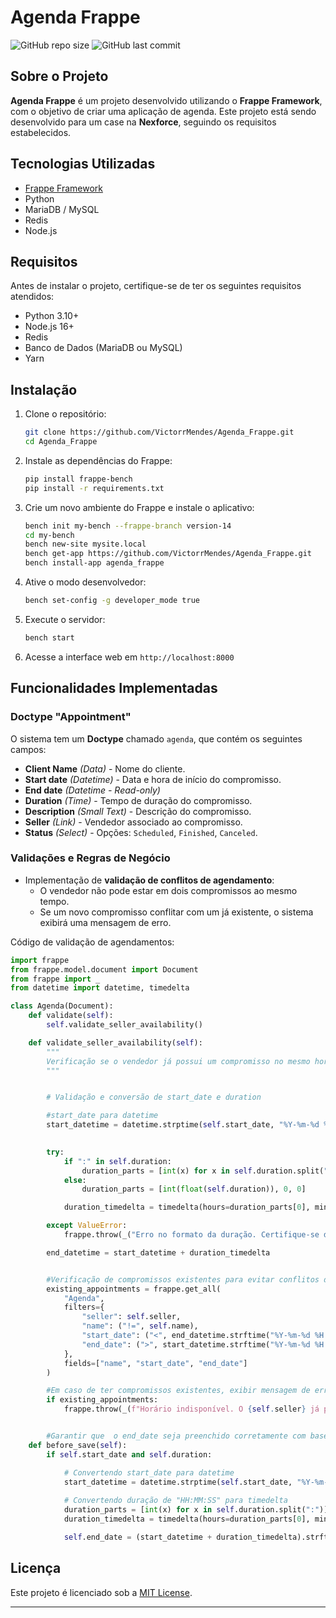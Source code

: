 # Agenda Frappe

![GitHub repo size](https://img.shields.io/github/repo-size/VictorrMendes/Agenda_Frappe)
![GitHub last commit](https://img.shields.io/github/last-commit/VictorrMendes/Agenda_Frappe)

## Sobre o Projeto

**Agenda Frappe** é um projeto desenvolvido utilizando o **Frappe Framework**, com o objetivo de criar uma aplicação de agenda. Este projeto está sendo desenvolvido para um case na **Nexforce**, seguindo os requisitos estabelecidos.

## Tecnologias Utilizadas
- [Frappe Framework](https://frappeframework.com/)
- Python
- MariaDB / MySQL
- Redis
- Node.js

## Requisitos
Antes de instalar o projeto, certifique-se de ter os seguintes requisitos atendidos:
- Python 3.10+
- Node.js 16+
- Redis
- Banco de Dados (MariaDB ou MySQL)
- Yarn 

## Instalação

1. Clone o repositório:
   ```sh
   git clone https://github.com/VictorrMendes/Agenda_Frappe.git
   cd Agenda_Frappe
   ```
2. Instale as dependências do Frappe:
   ```sh
   pip install frappe-bench
   pip install -r requirements.txt
   ```
3. Crie um novo ambiente do Frappe e instale o aplicativo:
   ```sh
   bench init my-bench --frappe-branch version-14
   cd my-bench
   bench new-site mysite.local
   bench get-app https://github.com/VictorrMendes/Agenda_Frappe.git
   bench install-app agenda_frappe
   ```
4. Ative o modo desenvolvedor:
   ```sh
   bench set-config -g developer_mode true
   ```
5. Execute o servidor:
   ```sh
   bench start
   ```
6. Acesse a interface web em `http://localhost:8000`

## Funcionalidades Implementadas

### Doctype "Appointment"
O sistema tem um **Doctype** chamado `agenda`, que contém os seguintes campos:
- **Client Name** *(Data)* - Nome do cliente.
- **Start date** *(Datetime)* - Data e hora de início do compromisso.
- **End date** *(Datetime - Read-only)* 
- **Duration** *(Time)* - Tempo de duração do compromisso.
- **Description** *(Small Text)* - Descrição do compromisso.
- **Seller** *(Link)* - Vendedor associado ao compromisso.
- **Status** *(Select)* - Opções: `Scheduled`, `Finished`, `Canceled`.

### Validações e Regras de Negócio
- Implementação de **validação de conflitos de agendamento**: 
  - O vendedor não pode estar em dois compromissos ao mesmo tempo.
  - Se um novo compromisso conflitar com um já existente, o sistema exibirá uma mensagem de erro.

Código de validação de agendamentos:
```python
import frappe
from frappe.model.document import Document
from frappe import _
from datetime import datetime, timedelta

class Agenda(Document):
    def validate(self):
        self.validate_seller_availability()     

    def validate_seller_availability(self):
        """
        Verificação se o vendedor já possui um compromisso no mesmo horário e período.
        """


        # Validação e conversão de start_date e duration

        #start_date para datetime 
        start_datetime = datetime.strptime(self.start_date, "%Y-%m-%d %H:%M:%S")

        
        try:
            if ":" in self.duration:
                duration_parts = [int(x) for x in self.duration.split(":")]
            else:
                duration_parts = [int(float(self.duration)), 0, 0]

            duration_timedelta = timedelta(hours=duration_parts[0], minutes=duration_parts[1], seconds=duration_parts[2])

        except ValueError:
            frappe.throw(_("Erro no formato da duração. Certifique-se de que está no formato HH:MM:SS."))

        end_datetime = start_datetime + duration_timedelta


        #Verificação de compromissos existentes para evitar conflitos de horário
        existing_appointments = frappe.get_all(
            "Agenda",
            filters={
                "seller": self.seller,
                "name": ("!=", self.name),  
                "start_date": ("<", end_datetime.strftime("%Y-%m-%d %H:%M:%S")),
                "end_date": (">", start_datetime.strftime("%Y-%m-%d %H:%M:%S"))
            },
            fields=["name", "start_date", "end_date"]
        )

        #Em caso de ter compromissos existentes, exibir mensagem de erro relatando o conflito
        if existing_appointments:
            frappe.throw(_(f"Horário indisponível. O {self.seller} já possui um compromisso neste horário."))


        #Garantir que  o end_date seja preenchido corretamente com base no start_date e duration
    def before_save(self):
        if self.start_date and self.duration:

            # Convertendo start_date para datetime
            start_datetime = datetime.strptime(self.start_date, "%Y-%m-%d %H:%M:%S")
            
            # Convertendo duração de "HH:MM:SS" para timedelta
            duration_parts = [int(x) for x in self.duration.split(":")]
            duration_timedelta = timedelta(hours=duration_parts[0], minutes=duration_parts[1], seconds=duration_parts[2])

            self.end_date = (start_datetime + duration_timedelta).strftime("%Y-%m-%d %H:%M:%S")
```


## Licença

Este projeto é licenciado sob a [MIT License](LICENSE).

---

